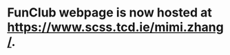 # FunClub webpage is now hosted at <a href="https://www.scss.tcd.ie/mimi.zhang/" target="_blank">https://www.scss.tcd.ie/mimi.zhang/</a>.
